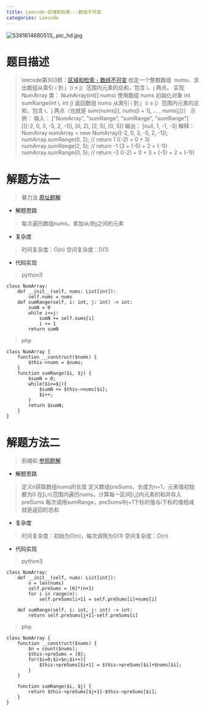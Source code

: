 ```yaml
---
title: Leecode-区域和检索---数组不可变
categories: Leecode
---
```


![5391614680513_.pic_hd.jpg](https://upload-images.jianshu.io/upload_images/15325592-12c4d463148d30ce.jpg?imageMogr2/auto-orient/strip%7CimageView2/2/w/1240)
<!-- more -->

#  题目描述

> leecode第303题：[区域和检索 - 数组不可变](https://leetcode-cn.com/problems/range-sum-query-immutable/)
给定一个整数数组  nums，求出数组从索引 i 到 j（i ≤ j）范围内元素的总和，包含 i、j 两点。
实现 NumArray 类：
NumArray(int[] nums) 使用数组 nums 初始化对象
int sumRange(int i, int j) 返回数组 nums 从索引 i 到 j（i ≤ j）范围内元素的总和，包含 i、j 两点（也就是 sum(nums[i], nums[i + 1], ... , nums[j])）
示例：
输入：
["NumArray", "sumRange", "sumRange", "sumRange"]
[[[-2, 0, 3, -5, 2, -1]], [0, 2], [2, 5], [0, 5]]
输出：
[null, 1, -1, -3]
解释：
NumArray numArray = new NumArray([-2, 0, 3, -5, 2, -1]);
numArray.sumRange(0, 2); // return 1 ((-2) + 0 + 3)
numArray.sumRange(2, 5); // return -1 (3 + (-5) + 2 + (-1)) 
numArray.sumRange(0, 5); // return -3 ((-2) + 0 + 3 + (-5) + 2 + (-1))

#  解题方法一

> 暴力法
[原址题解](https://leetcode-cn.com/problems/range-sum-query-immutable/solution/qu-yu-he-jian-suo-shu-zu-bu-ke-bian-by-y-pq5a/)

- 解题思路

> 每次遍历数组nums，累加从i到j之间的元素

- 复杂度

> 时间复杂度：O(n)
空间复杂度：O(1)

- 代码实现

> python3

```
class NumArray:
    def __init__(self, nums: List[int]):
        self.nums = nums
    def sumRange(self, i: int, j: int) -> int:
        sumN = 0
        while i<=j:
            sumN += self.nums[i]
            i += 1
        return sumN
```

> php

```
class NumArray {
    function __construct($nums) {
        $this->nums = $nums;
    }
    function sumRange($i, $j) {
        $sumN = 0;
        while($i<=$j){
            $sumN += $this->nums[$i];
            $i++;
        }
        return $sumN;
    }
}
```

#  解题方法二

> 前缀和
[参照题解](https://leetcode-cn.com/problems/range-sum-query-immutable/solution/presum-qian-zhui-he-xiang-xi-jiang-jie-b-nh23/)

- 解题思路

> 定义n获取数组nums的长度
定义数组preSums，长度为n+1，元素值初始都为0
在[i,n)范围内遍历nums，计算每一区间[i,j]内元素的和并存入preSums
每次调用sumRange，preSums中j+1下标的值与i下标的值相减就是返回的总和

- 复杂度

> 时间复杂度：初始为O(n)，每次调用为O(1)
空间复杂度：O(n)

- 代码实现

> python3

```
class NumArray:
    def __init__(self, nums: List[int]):
        n = len(nums)
        self.preSums = [0]*(n+1)
        for i in range(n):
            self.preSums[i+1] = self.preSums[i]+nums[i]

    def sumRange(self, i: int, j: int) -> int:
        return self.preSums[j+1]-self.preSums[i]
```

> php

```
class NumArray {
    function __construct($nums) {
        $n = count($nums);
        $this->preSums = [0];
        for($i=0;$i<$n;$i++){
            $this->preSums[$i+1] = $this->preSums[$i]+$nums[$i];
        }
    }

    function sumRange($i, $j) {
        return $this->preSums[$j+1]-$this->preSums[$i];
    }
}
```






